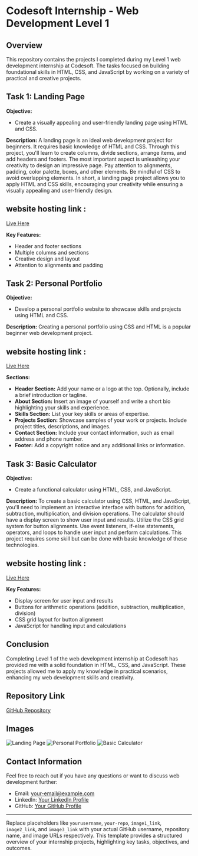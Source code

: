 # Codesoft Internship - Web Development Level 1

## Overview

This repository contains the projects I completed during my Level 1 web development internship at Codesoft. The tasks focused on building foundational skills in HTML, CSS, and JavaScript by working on a variety of practical and creative projects.

## Task 1: Landing Page

**Objective:**
- Create a visually appealing and user-friendly landing page using HTML and CSS.

**Description:**
A landing page is an ideal web development project for beginners. It requires basic knowledge of HTML and CSS. Through this project, you'll learn to create columns, divide sections, arrange items, and add headers and footers. The most important aspect is unleashing your creativity to design an impressive page. Pay attention to alignments, padding, color palette, boxes, and other elements. Be mindful of CSS to avoid overlapping elements. In short, a landing page project allows you to apply HTML and CSS skills, encouraging your creativity while ensuring a visually appealing and user-friendly design.

## website hosting link :

[Live Here](https://codesoftl1t1.netlify.app/)

**Key Features:**
- Header and footer sections
- Multiple columns and sections
- Creative design and layout
- Attention to alignments and padding

## Task 2: Personal Portfolio

**Objective:**
- Develop a personal portfolio website to showcase skills and projects using HTML and CSS.

**Description:**
Creating a personal portfolio using CSS and HTML is a popular beginner web development project.

## website hosting link :

[Live Here](https://codesoftl1t2.netlify.app/)

**Sections:**
- **Header Section:** Add your name or a logo at the top. Optionally, include a brief introduction or tagline.
- **About Section:** Insert an image of yourself and write a short bio highlighting your skills and experience.
- **Skills Section:** List your key skills or areas of expertise.
- **Projects Section:** Showcase samples of your work or projects. Include project titles, descriptions, and images.
- **Contact Section:** Include your contact information, such as email address and phone number.
- **Footer:** Add a copyright notice and any additional links or information.

## Task 3: Basic Calculator

**Objective:**
- Create a functional calculator using HTML, CSS, and JavaScript.

**Description:**
To create a basic calculator using CSS, HTML, and JavaScript, you'll need to implement an interactive interface with buttons for addition, subtraction, multiplication, and division operations. The calculator should have a display screen to show user input and results. Utilize the CSS grid system for button alignments. Use event listeners, if-else statements, operators, and loops to handle user input and perform calculations. This project requires some skill but can be done with basic knowledge of these technologies.

## website hosting link :

[Live Here](https://codesoftl1t3.netlify.app/)

**Key Features:**
- Display screen for user input and results
- Buttons for arithmetic operations (addition, subtraction, multiplication, division)
- CSS grid layout for button alignment
- JavaScript for handling input and calculations

## Conclusion

Completing Level 1 of the web development internship at Codesoft has provided me with a solid foundation in HTML, CSS, and JavaScript. These projects allowed me to apply my knowledge in practical scenarios, enhancing my web development skills and creativity.

## Repository Link

[GitHub Repository](https://github.com/yourusername/your-repo)

## Images

![Landing Page](image1_link)
![Personal Portfolio](image2_link)
![Basic Calculator](image3_link)

## Contact Information

Feel free to reach out if you have any questions or want to discuss web development further:

- Email: [your-email@example.com](mailto:your-email@example.com)
- LinkedIn: [Your LinkedIn Profile](https://linkedin.com/in/your-profile)
- GitHub: [Your GitHub Profile](https://github.com/yourusername)

---

Replace placeholders like `yourusername`, `your-repo`, `image1_link`, `image2_link`, and `image3_link` with your actual GitHub username, repository name, and image URLs respectively. This template provides a structured overview of your internship projects, highlighting key tasks, objectives, and outcomes.
